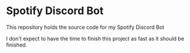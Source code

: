 # Spotify Discord Bot

This repository holds the source code for my Spotify Discord Bot

I don't expect to have the time to finish this project as fast as it should be finished.